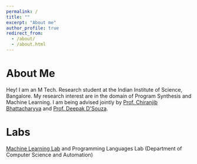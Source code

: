 ```yaml
---
permalink: /
title: ""
excerpt: "About me"
author_profile: true
redirect_from: 
  - /about/
  - /about.html
---
```

About Me
=========

<!-- ![image](https://rrlcs.github.io/images/iisc.jpg) -->


Hey! I am an M Tech. Research student at the Indian Institute of Science, Bangalore. My research interest are in the domain of Program Synthesis and Machine Learning. I am being advised jointly by [Prof. Chiranjib Bhattacharyya](https://www.csa.iisc.ac.in/~chiru/) and [Prof. Deepak D'Souza](https://www.csa.iisc.ac.in/~deepakd/).

Labs
=======

[Machine Learning Lab](https://mllabiisc.github.io/) and Programming Languages Lab (Department of Computer Science and Automation)
